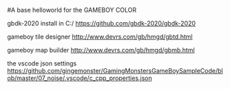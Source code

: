 #A base helloworld for the GAMEBOY COLOR

gbdk-2020 install in C:/
https://github.com/gbdk-2020/gbdk-2020

gameboy tile designer
http://www.devrs.com/gb/hmgd/gbtd.html

gameboy map builder
http://www.devrs.com/gb/hmgd/gbmb.html

the vscode json settings
https://github.com/gingemonster/GamingMonstersGameBoySampleCode/blob/master/07_noise/.vscode/c_cpp_properties.json